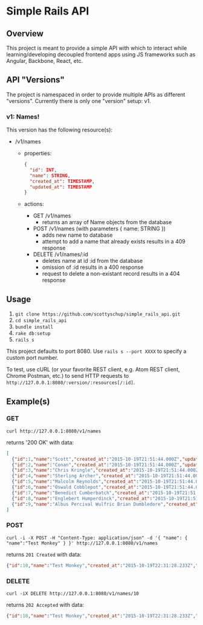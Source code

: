 Simple Rails API
================

## Overview
This project is meant to provide a simple API with which to interact while learning/developing decoupled frontend apps using JS frameworks such as Angular, Backbone, React, etc.

## API "Versions"
The project is namespaced in order to provide multiple APIs as different "versions". Currently there is only one "version" setup: v1.

### v1: Names!
This version has the following resource(s):
* /v1/names
  * properties:

    ```json
    {
      "id": INT,
      "name": STRING,
      "created_at": TIMESTAMP,
      "updated_at": TIMESTAMP
    }
    ```
  * actions:
    * GET /v1/names
      * returns an array of Name objects from the database
    * POST /v1/names (with parameters { name: STRING })
      * adds new name to database
      * attempt to add a name that already exists results in a 409 response
    * DELETE /v1/names/:id
      * deletes name at id :id from the database
      * omission of :id results in a 400 response
      * request to delete a non-existant record results in a 404 response

## Usage
1. `git clone https://github.com/scottyschup/simple_rails_api.git`
1. `cd simple_rails_api`
1. `bundle install`
1. `rake db:setup`
1. `rails s`

This project defaults to port 8080. Use `rails s --port XXXX` to specify a custom port number.

To test, use cURL (or your favorite REST client, e.g. Atom REST client, Chrome Postman, etc.) to send HTTP requests to `http://127.0.0.1:8080/:version/:resources[/:id]`.

## Example(s)

### GET
`curl http://127.0.0.1:8080/v1/names`

returns '200 OK' with data:

```json
[
  {"id":1,"name":"Scott","created_at":"2015-10-19T21:51:44.000Z","updated_at":"2015-10-19T21:51:44.000Z"},
  {"id":2,"name":"Conan","created_at":"2015-10-19T21:51:44.000Z","updated_at":"2015-10-19T21:51:44.000Z"},
  {"id":3,"name":"Chris Kringle","created_at":"2015-10-19T21:51:44.000Z","updated_at":"2015-10-19T21:51:44.000Z"},
  {"id":4,"name":"Sterling Archer","created_at":"2015-10-19T21:51:44.000Z","updated_at":"2015-10-19T21:51:44.000Z"},
  {"id":5,"name":"Malcolm Reynolds","created_at":"2015-10-19T21:51:44.000Z","updated_at":"2015-10-19T21:51:44.000Z"},
  {"id":6,"name":"Oswald Cobblepot","created_at":"2015-10-19T21:51:44.000Z","updated_at":"2015-10-19T21:51:44.000Z"},
  {"id":7,"name":"Benedict Cumberbatch","created_at":"2015-10-19T21:51:44.000Z","updated_at":"2015-10-19T21:51:44.000Z"},
  {"id":8,"name":"Englebert Humperdinck","created_at":"2015-10-19T21:51:44.000Z","updated_at":"2015-10-19T21:51:44.000Z"},
  {"id":9,"name":"Albus Percival Wulfric Brian Dumbledore","created_at":"2015-10-19T21:51:44.000Z","updated_at":"2015-10-19T21:51:44.000Z"}
]
```

### POST
`curl -i -X POST -H "Content-Type: application/json" -d '{ "name": { "name":"Test Monkey" } }' http://127.0.0.1:8080/v1/names`

returns `201 Created` with data:

```json
{"id":10,"name":"Test Monkey","created_at":"2015-10-19T22:31:28.233Z","updated_at":"2015-10-19T22:31:28.233Z"}
```

### DELETE
`curl -iX DELETE http://127.0.0.1:8080/v1/names/10`

returns `202 Accepted` with data:

```json
{"id":10,"name":"Test Monkey","created_at":"2015-10-19T22:31:28.233Z","updated_at":"2015-10-19T22:31:28.233Z"}
```
